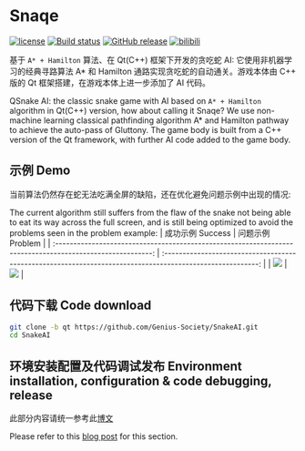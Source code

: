 # Snaqe
[![license](https://img.shields.io/github/license/Genius-Society/SnakeAI.svg)](https://github.com/Genius-Society/SnakeAI/blob/qt/LICENSE)
[![Build status](https://ci.appveyor.com/api/projects/status/y5q3wsmkp48a4yy0?svg=true)](https://ci.appveyor.com/project/Genius-Society/SnakeAI)
[![GitHub release](https://img.shields.io/github/release/Genius-Society/SnakeAI.svg)](https://github.com/Genius-Society/SnakeAI/releases/latest)
[![bilibili](https://img.shields.io/badge/bilibili-BV18GDZYmEke-fc8bab.svg)](https://www.bilibili.com/video/BV18GDZYmEke)

基于 `A* + Hamilton` 算法、在 Qt(C++) 框架下开发的贪吃蛇 AI: 它使用非机器学习的经典寻路算法 A* 和 Hamilton 通路实现贪吃蛇的自动通关。游戏本体由 C++ 版的 Qt 框架搭建，在游戏本体上进一步添加了 AI 代码。

QSnake AI: the classic snake game with AI based on `A* + Hamilton` algorithm in Qt(C++) version, how about calling it Snaqe? We use non-machine learning classical pathfinding algorithm A* and Hamilton pathway to achieve the auto-pass of Gluttony. The game body is built from a C++ version of the Qt framework, with further AI code added to the game body.

## 示例 Demo
当前算法仍然存在蛇无法吃满全屏的缺陷，还在优化避免问题示例中出现的情况: 

The current algorithm still suffers from the flaw of the snake not being able to eat its way across the full screen, and is still being optimized to avoid the problems seen in the problem example:
|                                              成功示例 Success                                              |                                              问题示例 Problem                                              |
| :--------------------------------------------------------------------------------------------------------: | :--------------------------------------------------------------------------------------------------------: |
| ![](https://user-images.githubusercontent.com/20459298/233118020-9604b2ed-c958-44c2-b27a-2c35f37948a2.gif) | ![](https://user-images.githubusercontent.com/20459298/233118070-bf508223-c7d3-4336-bff3-d21a3e169480.gif) |

## 代码下载 Code download
```bash
git clone -b qt https://github.com/Genius-Society/SnakeAI.git
cd SnakeAI
```

## 环境安装配置及代码调试发布 Environment installation, configuration & code debugging, release
此部分内容请统一参考此[博文](https://www.cnblogs.com/MuGem/p/17017055.html)

Please refer to this [blog post](https://www.cnblogs.com/MuGem/p/17017063.html) for this section.
